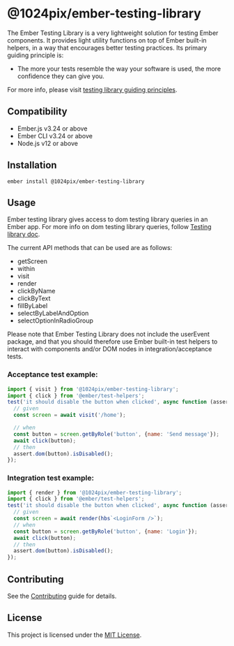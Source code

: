 @1024pix/ember-testing-library
==============================================================================

The Ember Testing Library is a very lightweight solution for testing Ember components. It provides light utility functions on top of Ember built-in helpers, in a way that encourages better testing practices. Its primary guiding principle is:

- The more your tests resemble the way your software is used, the more confidence they can give you.

For more info, please visit [testing library guiding principles](
https://testing-library.com/docs/guiding-principles).


Compatibility
------------------------------------------------------------------------------

* Ember.js v3.24 or above
* Ember CLI v3.24 or above
* Node.js v12 or above


Installation
------------------------------------------------------------------------------

```
ember install @1024pix/ember-testing-library
```


Usage
------------------------------------------------------------------------------

Ember testing library gives access to dom testing library queries in an Ember app. For more info on dom testing library queries, follow [Testing library doc](https://testing-library.com/docs/dom-testing-library/api/).

The current API methods that can be used are as follows:

- getScreen
- within
- visit
- render
- clickByName
- clickByText
- fillByLabel
- selectByLabelAndOption
- selectOptionInRadioGroup

Please note that Ember Testing Library does not include the userEvent package, and that you should therefore use Ember built-in test helpers to interact with components and/or DOM nodes in integration/acceptance tests.

### Acceptance test example:
```js
import { visit } from '@1024pix/ember-testing-library';
import { click } from '@ember/test-helpers';
test('it should disable the button when clicked', async function (assert) {
  // given
  const screen = await visit('/home');

  // when
  const button = screen.getByRole('button', {name: 'Send message'});
  await click(button);
  // then
  assert.dom(button).isDisabled();
});
```

### Integration test example:
```js
import { render } from '@1024pix/ember-testing-library';
import { click } from '@ember/test-helpers';
test('it should disable the button when clicked', async function (assert) {
  // given
  const screen = await render(hbs`<LoginForm />`);
  // when
  const button = screen.getByRole('button', {name: 'Login'});
  await click(button);
  // then
  assert.dom(button).isDisabled();
});
```


Contributing
------------------------------------------------------------------------------

See the [Contributing](CONTRIBUTING.md) guide for details.


License
------------------------------------------------------------------------------

This project is licensed under the [MIT License](LICENSE.md).
